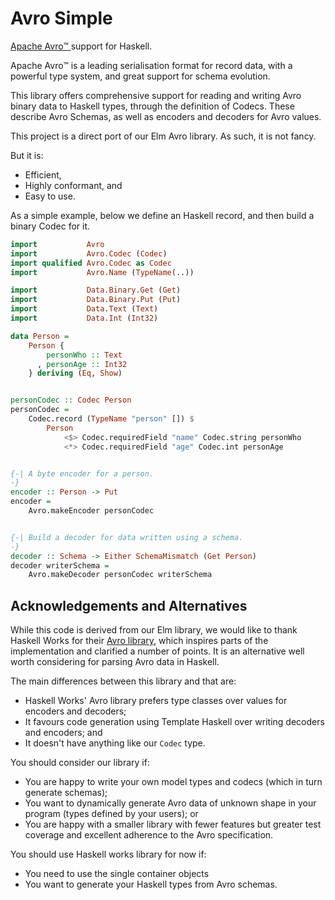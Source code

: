 # Avro Simple

[Apache Avro™ ](https://avro.apache.org/) support for Haskell.

Apache Avro™ is a leading serialisation format for record data,
with a powerful type system, and great support for schema evolution.

This library offers comprehensive support for reading and writing
Avro binary data to Haskell types, through the definition of
Codecs. These describe Avro Schemas, as well
as encoders and decoders for Avro values.

This project is a direct port of our Elm Avro library. As such, it
is not fancy.

But it is:

- Efficient,
- Highly conformant, and
- Easy to use.


As a simple example, below we define an Haskell record, and then build
a binary Codec for it.

```haskell
import           Avro
import           Avro.Codec (Codec)
import qualified Avro.Codec as Codec
import           Avro.Name (TypeName(..))

import           Data.Binary.Get (Get)
import           Data.Binary.Put (Put)
import           Data.Text (Text)
import           Data.Int (Int32)

data Person =
    Person {
        personWho :: Text
      , personAge :: Int32
    } deriving (Eq, Show)


personCodec :: Codec Person
personCodec =
    Codec.record (TypeName "person" []) $
        Person
            <$> Codec.requiredField "name" Codec.string personWho
            <*> Codec.requiredField "age" Codec.int personAge


{-| A byte encoder for a person.
-}
encoder :: Person -> Put
encoder =
    Avro.makeEncoder personCodec


{-| Build a decoder for data written using a schema.
-}
decoder :: Schema -> Either SchemaMismatch (Get Person)
decoder writerSchema =
    Avro.makeDecoder personCodec writerSchema
```


Acknowledgements and Alternatives
---------------------------------

While this code is derived from our Elm library, we would like to thank Haskell Works for
their [Avro library](https://github.com/haskell-works/avro), which inspires parts of the
implementation and clarified a number of points. It is an alternative well worth considering
for parsing Avro data in Haskell.

The main differences between this library and that are:

- Haskell Works' Avro library prefers type classes over values for encoders and decoders;
- It favours code generation using Template Haskell over writing decoders and encoders; and
- It doesn't have anything like our `Codec` type.

You should consider our library if:

- You are happy to write your own model types and codecs (which in turn generate schemas);
- You want to dynamically generate Avro data of unknown shape in your program (types defined
  by your users); or
- You are happy with a smaller library with fewer features but greater test coverage and
  excellent adherence to the Avro specification.

You should use Haskell works library for now if:

- You need to use the single container objects
- You want to generate your Haskell types from Avro schemas.
